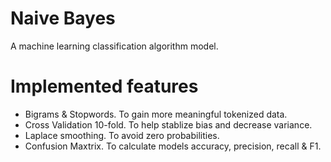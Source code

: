 # Naive Bayes
A machine learning classification algorithm model.

# Implemented features
- Bigrams & Stopwords. To gain more meaningful tokenized data.
- Cross Validation 10-fold. To help stablize bias and decrease variance.
- Laplace smoothing. To avoid zero probabilities.
- Confusion Maxtrix. To calculate models accuracy, precision, recall & F1.
